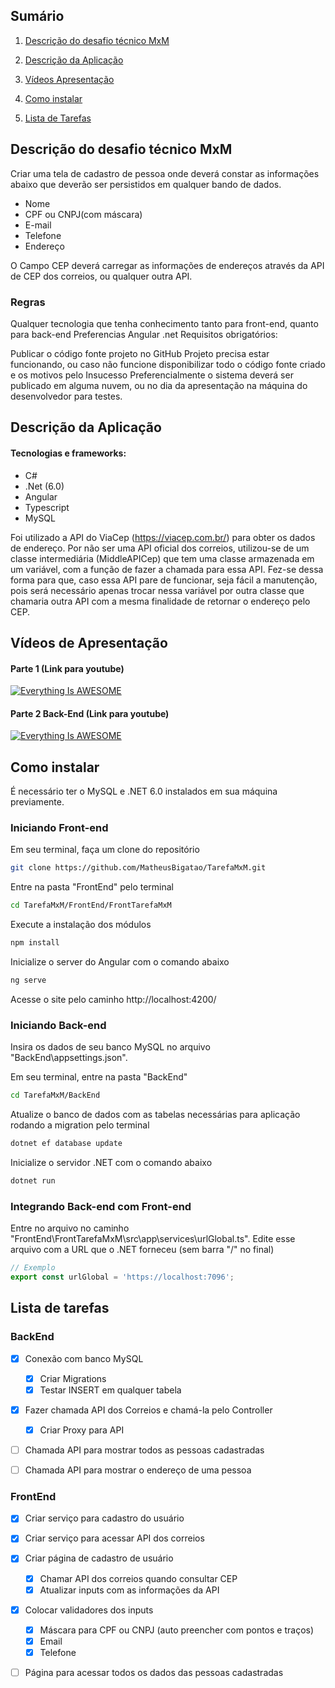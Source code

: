 ## Sumário
1. [Descrição do desafio técnico MxM](#descrição-do-desafio-técnico-mxmdesafio)

2. [Descrição da Aplicação](#descrição-da-aplicação)
3. [Vídeos Apresentação](#vídeos-de-apresentação)
4. [Como instalar](#como-instalar)
5. [Lista de Tarefas](#lista-de-tarefas)

## <a name="desafio"></a> Descrição do desafio técnico MxM
Criar uma tela de cadastro de pessoa onde deverá constar as informações abaixo que deverão ser persistidos em qualquer bando de dados.

- Nome
- CPF ou CNPJ(com máscara)
- E-mail
- Telefone
- Endereço

O Campo CEP deverá carregar as informações de endereços através da API de CEP dos correios, ou qualquer outra API.

### Regras

Qualquer tecnologia que tenha conhecimento tanto para front-end, quanto para back-end
Preferencias
Angular
.net
Requisitos obrigatórios:

Publicar o código fonte projeto no GitHub
Projeto precisa estar funcionando, ou caso não funcione disponibilizar todo o código fonte criado e os motivos pelo Insucesso
Preferencialmente o sistema deverá ser publicado em alguma nuvem, ou no dia da apresentação na máquina do desenvolvedor para testes.


## Descrição da Aplicação

#### Tecnologias e frameworks:
- C#
- .Net (6.0)
- Angular
- Typescript
- MySQL


Foi utilizado a API do ViaCep (https://viacep.com.br/) para obter os dados de endereço. Por não ser uma API oficial dos correios, utilizou-se de um classe intermediária (MiddleAPICep) que tem uma classe armazenada em um variável, com a função de fazer a chamada para essa API. Fez-se dessa forma para que, caso essa API pare de funcionar, seja fácil a manutenção, pois será necessário apenas trocar nessa variável por outra classe que chamaria outra API com a mesma finalidade de retornar o endereço pelo CEP.
## Vídeos de Apresentação

#### Parte 1 (Link para youtube)
[![Everything Is AWESOME](https://img.youtube.com/vi/wb7tlcakLtk/0.jpg)](https://www.youtube.com/watch?v=wb7tlcakLtk "Everything Is AWESOME")

#### Parte 2 Back-End (Link para youtube)
[![Everything Is AWESOME](https://img.youtube.com/vi/qp02UBNo78g/0.jpg)](https://www.youtube.com/watch?v=qp02UBNo78g "Everything Is AWESOME")

## Como instalar

É necessário ter o MySQL e .NET 6.0 instalados em sua máquina previamente.

### Iniciando Front-end
Em seu terminal, faça um clone do repositório
```bash
git clone https://github.com/MatheusBigatao/TarefaMxM.git
```
Entre na pasta "FrontEnd" pelo terminal
```bash
cd TarefaMxM/FrontEnd/FrontTarefaMxM
```
Execute a instalação dos módulos
```bash
npm install
```
Inicialize o server do Angular com o comando abaixo
```bash
ng serve
```
Acesse o site pelo caminho http://localhost:4200/

### Iniciando Back-end

Insira os dados de seu banco MySQL no arquivo "BackEnd\appsettings.json".

Em seu terminal, entre na pasta "BackEnd"
```bash
cd TarefaMxM/BackEnd
```
Atualize o banco de dados com as tabelas necessárias para aplicação rodando a migration pelo terminal
```bash
dotnet ef database update
```
Inicialize o servidor .NET com o comando abaixo
```bash
dotnet run
```

### Integrando Back-end com Front-end
Entre no arquivo no caminho "FrontEnd\FrontTarefaMxM\src\app\services\urlGlobal.ts".
Edite esse arquivo com a URL que o .NET forneceu (sem barra "/" no final)
```ts
// Exemplo
export const urlGlobal = 'https://localhost:7096'; 
```

## Lista de tarefas
### BackEnd
- [x] Conexão com banco MySQL
  - [x] Criar Migrations
  - [x] Testar INSERT em qualquer tabela
- [x] Fazer chamada API dos Correios e chamá-la pelo Controller
  - [x] Criar Proxy para API
- [ ] Chamada API para mostrar todos as pessoas cadastradas
- [ ] Chamada API para mostrar o endereço de uma pessoa
 

### FrontEnd
- [x] Criar serviço para cadastro do usuário
- [x] Criar serviço para acessar API dos correios
- [x] Criar página de cadastro de usuário
  - [x] Chamar API dos correios quando consultar CEP
  - [x] Atualizar inputs com as informações da API
- [x] Colocar validadores dos inputs
  - [X] Máscara para CPF ou CNPJ (auto preencher com pontos e traços)
  - [x] Email
  - [x] Telefone
- [ ] Página para acessar todos os dados das pessoas cadastradas

